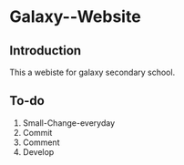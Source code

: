 # Galaxy--Website

## Introduction

This a webiste for galaxy secondary school.

## To-do

1. Small-Change-everyday
2. Commit
3. Comment
4. Develop

